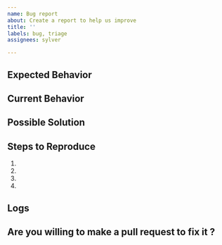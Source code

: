 ```yaml
---
name: Bug report
about: Create a report to help us improve
title: ''
labels: bug, triage
assignees: sylver

---
```


<!--- Provide a general summary of the issue in the Title above -->

## Expected Behavior
<!--- Tell us what should happen -->

## Current Behavior
<!--- Tell us what happens instead of the expected behavior -->

## Possible Solution
<!--- (optional) Suggest a fix/reason for the bug, -->

## Steps to Reproduce
<!--
  Provide a link to a live example, or an unambiguous set of steps to
  reproduce this bug. Include code to reproduce, if relevant
-->

1.
2.
3.
4.

## Logs

<!-- When relevant, capture and include logs -->

## Are you willing to make a pull request to fix it ?

<!--
  This is an open source project, we maintain it on a best effort basis,
  so if you want things to get fixed fast, you should probably participate.
-->
